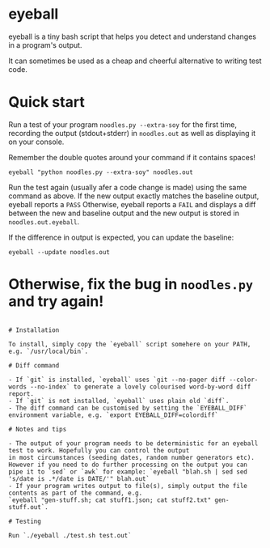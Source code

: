 # eyeball

eyeball is a tiny bash script that helps you detect and understand changes in a program's output. 

It can sometimes be used as a cheap and cheerful alternative to writing test code.

# Quick start

Run a test of your program `noodles.py --extra-soy` for the first time, recording the output (stdout+stderr) in `noodles.out` as well as displaying it on your console.

Remember the double quotes around your command if it contains spaces!
```
eyeball "python noodles.py --extra-soy" noodles.out
```
Run the test again (usually afer a code change is made) using the same command as above.
If the new output exactly matches the baseline output, eyeball reports a `PASS`
Otherwise, eyeball reports a `FAIL` and displays a diff between the new and baseline output and the new output is stored in `noodles.out.eyeball`.

If the difference in output is expected, you can update the baseline:
```
eyeball --update noodles.out
```
# Otherwise, fix the bug in `noodles.py` and try again!
```

# Installation

To install, simply copy the `eyeball` script somehere on your PATH, e.g. `/usr/local/bin`.

# Diff command

- If `git` is installed, `eyeball` uses `git --no-pager diff --color-words --no-index` to generate a lovely colourised word-by-word diff report.
- If `git` is not installed, `eyeball` uses plain old `diff`.
- The diff command can be customised by setting the `EYEBALL_DIFF` environment variable, e.g. `export EYEBALL_DIFF=colordiff`

# Notes and tips

- The output of your program needs to be deterministic for an eyeball test to work. Hopefully you can control the output 
in most circumstances (seeding dates, random number generators etc). However if you need to do further processing on the output you can 
pipe it to `sed` or `awk` for example: `eyeball "blah.sh | sed sed 's/date is .*/date is DATE/'" blah.out`
- If your program writes output to file(s), simply output the file contents as part of the command, e.g. 
`eyeball "gen-stuff.sh; cat stuff1.json; cat stuff2.txt" gen-stuff.out`.

# Testing

Run `./eyeball ./test.sh test.out`